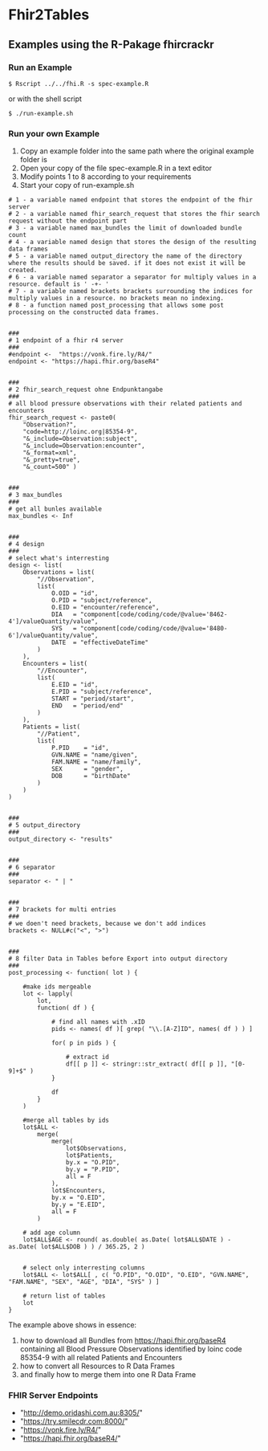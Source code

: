 # Fhir2Tables

## Examples using the R-Pakage fhircrackr

### Run an Example  
```
$ Rscript ../../fhi.R -s spec-example.R
```

or with the shell script

```
$ ./run-example.sh
```

### Run your own Example
1. Copy an example folder into the same path where the original example folder is
2. Open your copy of the file spec-example.R in a text editor
3. Modify points 1 to 8 according to your requirements
4. Start your copy of run-example.sh

```
# 1 - a variable named endpoint that stores the endpoint of the fhir server
# 2 - a variable named fhir_search_request that stores the fhir search request without the endpoint part
# 3 - a variable named max_bundles the limit of downloaded bundle count
# 4 - a variable named design that stores the design of the resulting data frames
# 5 - a variable named output_directory the name of the directory where the results should be saved. if it does not exist it will be created.
# 6 - a variable named separator a separator for multiply values in a resource. default is ' -+- '
# 7 - a variable named brackets brackets surrounding the indices for multiply values in a resource. no brackets mean no indexing.
# 8 - a function named post_processing that allows some post processing on the constructed data frames.


###
# 1 endpoint of a fhir r4 server
###
#endpoint <-  "https://vonk.fire.ly/R4/"
endpoint <- "https://hapi.fhir.org/baseR4"


###
# 2 fhir_search_request ohne Endpunktangabe
###
# all blood pressure observations with their related patients and encounters
fhir_search_request <- paste0(
	"Observation?",
	"code=http://loinc.org|85354-9",
	"&_include=Observation:subject",
	"&_include=Observation:encounter",
	"&_format=xml",
	"&_pretty=true",
	"&_count=500" )


###
# 3 max_bundles
###
# get all bunles available
max_bundles <- Inf


###
# 4 design
###
# select what's interresting
design <- list(
	Observations = list(
		"//Observation",
		list(
			O.OID = "id",
			O.PID = "subject/reference",
			O.EID = "encounter/reference",
			DIA   = "component[code/coding/code/@value='8462-4']/valueQuantity/value",
			SYS   = "component[code/coding/code/@value='8480-6']/valueQuantity/value",
			DATE  = "effectiveDateTime"
		)
	),
	Encounters = list(
		"//Encounter",
		list(
			E.EID = "id",
			E.PID = "subject/reference",
			START = "period/start",
			END   = "period/end"
		)
	),
	Patients = list(
		"//Patient",
		list(
			P.PID    = "id",
			GVN.NAME = "name/given",
			FAM.NAME = "name/family",
			SEX      = "gender",
			DOB      = "birthDate"
		)
	)
)


###
# 5 output_directory
###
output_directory <- "results"


###
# 6 separator
###
separator <- " | "


###
# 7 brackets for multi entries
###
# we doen't need brackets, because we don't add indices
brackets <- NULL#c("<", ">")


###
# 8 filter Data in Tables before Export into output directory
###
post_processing <- function( lot ) {

	#make ids mergeable
	lot <- lapply(
		lot,
		function( df ) {

			# find all names with .xID
			pids <- names( df )[ grep( "\\.[A-Z]ID", names( df ) ) ]

			for( p in pids ) {

				# extract id
				df[[ p ]] <- stringr::str_extract( df[[ p ]], "[0-9]+$" )
			}

			df
		}
	)

	#merge all tables by ids
	lot$ALL <-
		merge(
			merge(
				lot$Observations,
				lot$Patients,
				by.x = "O.PID",
				by.y = "P.PID",
				all = F
			),
			lot$Encounters,
			by.x = "O.EID",
			by.y = "E.EID",
			all = F
		)

	# add age column
	lot$ALL$AGE <- round( as.double( as.Date( lot$ALL$DATE ) - as.Date( lot$ALL$DOB ) ) / 365.25, 2 )


	# select only interresting columns
	lot$ALL <- lot$ALL[ , c( "O.PID", "O.OID", "O.EID", "GVN.NAME", "FAM.NAME", "SEX", "AGE", "DIA", "SYS" ) ]

	# return list of tables
	lot
}
```

The example above shows in essence:  
1. how to download all Bundles from https://hapi.fhir.org/baseR4 containing all Blood Pressure Observations identified by loinc code 85354-9 with all related Patients and Encounters
2. how to convert all Resources to R Data Frames
3. and finally how to merge them into one R Data Frame


### FHIR Server Endpoints  
  - "http://demo.oridashi.com.au:8305/"  
  - "https://try.smilecdr.com:8000/"  
  - "https://vonk.fire.ly/R4/"  
  - "https://hapi.fhir.org/baseR4/"
